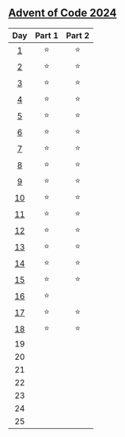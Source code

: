 ## [Advent of Code 2024](https://adventofcode.com/2024)

|Day|Part 1|Part 2|
|:-----:|:-----:|:-----:|
|[1](./Day01/Solution.py)|   ⭐   |   ⭐   |
|[2](./Day02/Solution.py)|   ⭐   |   ⭐   |
|[3](./Day03/Solution.py)|   ⭐   |   ⭐   |
|[4](./Day04/Solution.py)|   ⭐   |   ⭐   |
|[5](./Day05/Solution.py)|   ⭐   |   ⭐   |
|[6](./Day06/Solution.py)|   ⭐   |   ⭐   |
|[7](./Day07/Solution.py)|   ⭐   |   ⭐   |
|[8](./Day08/Solution.py)|   ⭐   |   ⭐   |
|[9](./Day09/Solution.py)|   ⭐   |   ⭐   |
|[10](./Day10/Solution.py)|   ⭐   |   ⭐   |
|[11](./Day11/Solution.py)|   ⭐   |   ⭐   |
|[12](./Day12/Solution.py)|   ⭐   |   ⭐   |
|[13](./Day13/Solution.py)|   ⭐   |   ⭐   |
|[14](./Day14/Solution.py)|   ⭐   |   ⭐   |
|[15](./Day15/Solution.py)|   ⭐   |   ⭐   |
|[16](./Day16/Solution.py)|   ⭐   |        |
|[17](./Day17/Solution.py)|   ⭐   |   ⭐   |
|[18](./Day18/Solution.py)|   ⭐   |   ⭐   |
|19|       |       |
|20|       |       |
|21|       |       |
|22|       |       |
|23|       |       |
|24|       |       |
|25|       |       |